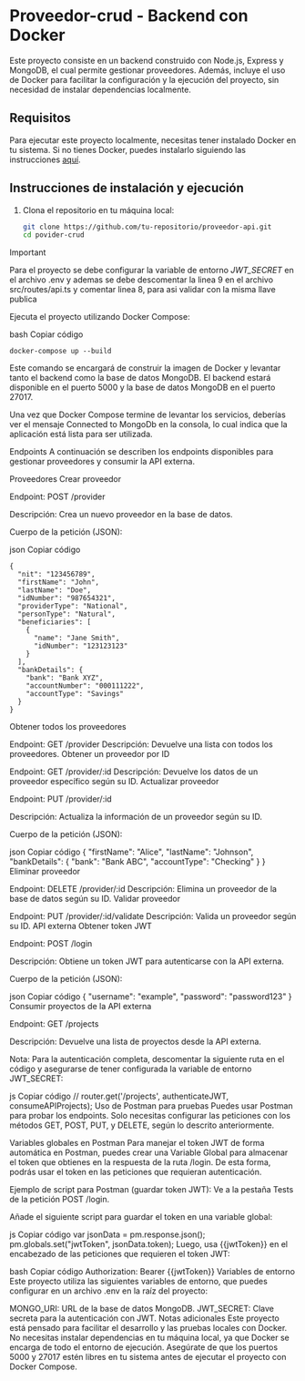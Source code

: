# Proveedor-crud - Backend con Docker

Este proyecto consiste en un backend construido con Node.js, Express y MongoDB, el cual permite gestionar proveedores. Además, incluye el uso de Docker para facilitar la configuración y la ejecución del proyecto, sin necesidad de instalar dependencias localmente.

## Requisitos

Para ejecutar este proyecto localmente, necesitas tener instalado Docker en tu sistema. Si no tienes Docker, puedes instalarlo siguiendo las instrucciones [aquí](https://docs.docker.com/get-docker/).


## Instrucciones de instalación y ejecución

1. Clona el repositorio en tu máquina local:

   ```bash
   git clone https://github.com/tu-repositorio/proveedor-api.git
   cd povider-crud

>[!IMPORTANT]
>Para el proyecto se debe configurar la variable de entorno  *JWT_SECRET* en el archivo .env y ademas se debe descomentar la linea 9 en el archivo src/routes/api.ts y comentar linea 8, para asi validar con la misma llave publica 

Ejecuta el proyecto utilizando Docker Compose:

bash
Copiar código
```
docker-compose up --build
```
Este comando se encargará de construir la imagen de Docker y levantar tanto el backend como la base de datos MongoDB. El backend estará disponible en el puerto 5000 y la base de datos MongoDB en el puerto 27017.

Una vez que Docker Compose termine de levantar los servicios, deberías ver el mensaje Connected to MongoDb en la consola, lo cual indica que la aplicación está lista para ser utilizada.

Endpoints
A continuación se describen los endpoints disponibles para gestionar proveedores y consumir la API externa.

Proveedores
Crear proveedor

Endpoint: POST /provider

Descripción: Crea un nuevo proveedor en la base de datos.

Cuerpo de la petición (JSON):

json
Copiar código
```
{
  "nit": "123456789",
  "firstName": "John",
  "lastName": "Doe",
  "idNumber": "987654321",
  "providerType": "National",
  "personType": "Natural",
  "beneficiaries": [
    {
      "name": "Jane Smith",
      "idNumber": "123123123"
    }
  ],
  "bankDetails": {
    "bank": "Bank XYZ",
    "accountNumber": "000111222",
    "accountType": "Savings"
  }
}
```
Obtener todos los proveedores

Endpoint: GET /provider
Descripción: Devuelve una lista con todos los proveedores.
Obtener un proveedor por ID

Endpoint: GET /provider/:id
Descripción: Devuelve los datos de un proveedor específico según su ID.
Actualizar proveedor

Endpoint: PUT /provider/:id

Descripción: Actualiza la información de un proveedor según su ID.

Cuerpo de la petición (JSON):

json
Copiar código
{
  "firstName": "Alice",
  "lastName": "Johnson",
  "bankDetails": {
    "bank": "Bank ABC",
    "accountType": "Checking"
  }
}
Eliminar proveedor

Endpoint: DELETE /provider/:id
Descripción: Elimina un proveedor de la base de datos según su ID.
Validar proveedor

Endpoint: PUT /provider/:id/validate
Descripción: Valida un proveedor según su ID.
API externa
Obtener token JWT

Endpoint: POST /login

Descripción: Obtiene un token JWT para autenticarse con la API externa.

Cuerpo de la petición (JSON):

json
Copiar código
{
  "username": "example",
  "password": "password123"
}
Consumir proyectos de la API externa

Endpoint: GET /projects

Descripción: Devuelve una lista de proyectos desde la API externa.

Nota: Para la autenticación completa, descomentar la siguiente ruta en el código y asegurarse de tener configurada la variable de entorno JWT_SECRET:

js
Copiar código
// router.get('/projects', authenticateJWT, consumeAPIProjects);
Uso de Postman para pruebas
Puedes usar Postman para probar los endpoints. Solo necesitas configurar las peticiones con los métodos GET, POST, PUT, y DELETE, según lo descrito anteriormente.

Variables globales en Postman
Para manejar el token JWT de forma automática en Postman, puedes crear una Variable Global para almacenar el token que obtienes en la respuesta de la ruta /login. De esta forma, podrás usar el token en las peticiones que requieran autenticación.

Ejemplo de script para Postman (guardar token JWT):
Ve a la pestaña Tests de la petición POST /login.

Añade el siguiente script para guardar el token en una variable global:

js
Copiar código
var jsonData = pm.response.json();
pm.globals.set("jwtToken", jsonData.token);
Luego, usa {{jwtToken}} en el encabezado de las peticiones que requieren el token JWT:

bash
Copiar código
Authorization: Bearer {{jwtToken}}
Variables de entorno
Este proyecto utiliza las siguientes variables de entorno, que puedes configurar en un archivo .env en la raíz del proyecto:

MONGO_URI: URL de la base de datos MongoDB.
JWT_SECRET: Clave secreta para la autenticación con JWT.
Notas adicionales
Este proyecto está pensado para facilitar el desarrollo y las pruebas locales con Docker. No necesitas instalar dependencias en tu máquina local, ya que Docker se encarga de todo el entorno de ejecución.
Asegúrate de que los puertos 5000 y 27017 estén libres en tu sistema antes de ejecutar el proyecto con Docker Compose.
